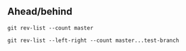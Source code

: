 ## Ahead/behind
```git
git rev-list --count master
```

```git
git rev-list --left-right --count master...test-branch
```
